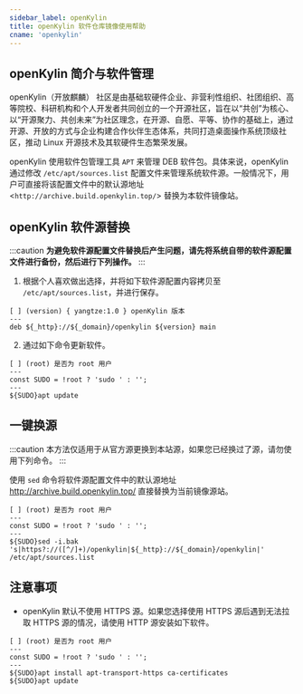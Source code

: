```yaml
---
sidebar_label: openKylin
title: openKylin 软件仓库镜像使用帮助
cname: 'openkylin'
---
```


## openKylin 简介与软件管理

openKylin（开放麒麟） 社区是由基础软硬件企业、非营利性组织、社团组织、高等院校、科研机构和个人开发者共同创立的一个开源社区，旨在以“共创”为核心、以“开源聚力、共创未来”为社区理念，在开源、自愿、平等、协作的基础上，通过开源、开放的方式与企业构建合作伙伴生态体系，共同打造桌面操作系统顶级社区，推动 Linux 开源技术及其软硬件生态繁荣发展。

openKylin 使用软件包管理工具 `APT` 来管理 DEB 软件包。具体来说，openKylin 通过修改 `/etc/apt/sources.list` 配置文件来管理系统软件源。一般情况下，用户可直接将该配置文件中的默认源地址 <`http://archive.build.openkylin.top/`> 替换为本软件镜像站。

## openKylin 软件源替换

:::caution
**为避免软件源配置文件替换后产生问题，请先将系统自带的软件源配置文件进行备份，然后进行下列操作。**
:::

1. 根据个人喜欢做出选择，并将如下软件源配置内容拷贝至 `/etc/apt/sources.list`，并进行保存。

```shell varcode
[ ] (version) { yangtze:1.0 } openKylin 版本
---
deb ${_http}://${_domain}/openkylin ${version} main
```

2. 通过如下命令更新软件。

```shell varcode
[ ] (root) 是否为 root 用户
---
const SUDO = !root ? 'sudo ' : '';
---
${SUDO}apt update
```

## 一键换源

:::caution
本方法仅适用于从官方源更换到本站源，如果您已经换过了源，请勿使用下列命令。
:::

使用 `sed` 命令将软件源配置文件中的默认源地址 <http://archive.build.openkylin.top/> 直接替换为当前镜像源站。

```shell varcode
[ ] (root) 是否为 root 用户
---
const SUDO = !root ? 'sudo ' : '';
---
${SUDO}sed -i.bak 's|https?://([^/]+)/openkylin|${_http}://${_domain}/openkylin|' /etc/apt/sources.list
```

## 注意事项

- openKylin 默认不使用 HTTPS 源。如果您选择使用 HTTPS 源后遇到无法拉取 HTTPS 源的情况，请使用 HTTP 源安装如下软件。

```shell varcode
[ ] (root) 是否为 root 用户
---
const SUDO = !root ? 'sudo ' : '';
---
${SUDO}apt install apt-transport-https ca-certificates
${SUDO}apt update
```
